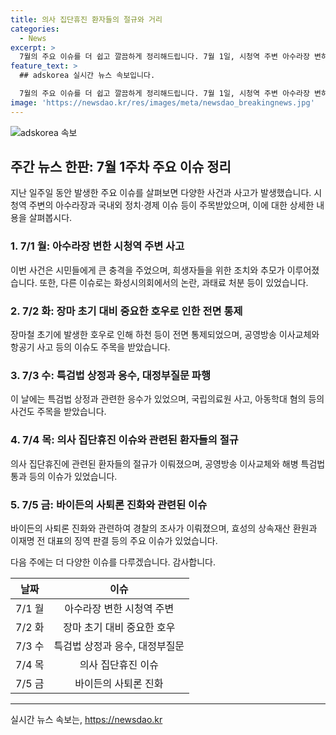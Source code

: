 ```yaml
---
title: 의사 집단휴진 환자들의 절규와 거리
categories:
  - News
excerpt: >
  7월의 주요 이슈를 더 쉽고 깔끔하게 정리해드립니다. 7월 1일, 시청역 주변 아수라장 변하고 북한의 탄도미사일 발사. 7월 2일에는 호우로 인한 하천 통제와 김홍일 방통위원장의 사퇴, 항공기 난기류 사고가 있었습니다. 7월 3일에는 특검법 상정과 시청역 사고 후 국립의료원에 택시 돌진 사고가 있었죠. 7월 4일에는 의사 집단휴진, 김홍일 사퇴 이틀 만에 이진숙 지명, 그리고 해병 특검법 본회의 통과. 마지막으로 7월 5일에는 바이든의 사퇴론 진화, 시청역 사고 조롱 글 사건과 관련된 경찰 조사, 그리고 이재명 전 대표의 징역 15년 선고가 있었습니다.
feature_text: >
  ## adskorea 실시간 뉴스 속보입니다.

  7월의 주요 이슈를 더 쉽고 깔끔하게 정리해드립니다. 7월 1일, 시청역 주변 아수라장 변하고 북한의 탄도미사일 발사. 7월 2일에는 호우로 인한 하천 통제와 김홍일 방통위원장의 사퇴, 항공기 난기류 사고가 있었습니다. 7월 3일에는 특검법 상정과 시청역 사고 후 국립의료원에 택시 돌진 사고가 있었죠. 7월 4일에는 의사 집단휴진, 김홍일 사퇴 이틀 만에 이진숙 지명, 그리고 해병 특검법 본회의 통과. 마지막으로 7월 5일에는 바이든의 사퇴론 진화, 시청역 사고 조롱 글 사건과 관련된 경찰 조사, 그리고 이재명 전 대표의 징역 15년 선고가 있었습니다.
image: 'https://newsdao.kr/res/images/meta/newsdao_breakingnews.jpg'
---
```


<p><img src="https://newsdao.kr/res/images/meta/newsdao_breakingnews.jpg" alt="adskorea 속보" /></p>

<h2 data-ke-size="size26">주간 뉴스 한판: 7월 1주차 주요 이슈 정리</h2>

<p data-ke-size="size16">지난 일주일 동안 발생한 주요 이슈를 살펴보면 다양한 사건과 사고가 발생했습니다. 시청역 주변의 아수라장과 국내외 정치·경제 이슈 등이 주목받았으며, 이에 대한 상세한 내용을 살펴봅시다.</p>

<h3>1. 7/1 월: 아수라장 변한 시청역 주변 사고</h3>

<p data-ke-size="size16">이번 사건은 시민들에게 큰 충격을 주었으며, 희생자들을 위한 조치와 추모가 이루어졌습니다. 또한, 다른 이슈로는 화성시의회에서의 논란, 과태료 처분 등이 있었습니다.</p>

<h3>2. 7/2 화: 장마 초기 대비 중요한 호우로 인한 전면 통제</h3>

<p data-ke-size="size16">장마철 초기에 발생한 호우로 인해 하천 등이 전면 통제되었으며, 공영방송 이사교체와 항공기 사고 등의 이슈도 주목을 받았습니다.</p>

<h3>3. 7/3 수: 특검법 상정과 응수, 대정부질문 파행</h3>

<p data-ke-size="size16">이 날에는 특검법 상정과 관련한 응수가 있었으며, 국립의료원 사고, 아동학대 혐의 등의 사건도 주목을 받았습니다.</p>

<h3>4. 7/4 목: 의사 집단휴진 이슈와 관련된 환자들의 절규</h3>

<p data-ke-size="size16">의사 집단휴진에 관련된 환자들의 절규가 이뤄졌으며, 공영방송 이사교체와 해병 특검법 통과 등의 이슈가 있었습니다.</p>

<h3>5. 7/5 금: 바이든의 사퇴론 진화와 관련된 이슈</h3>

<p data-ke-size="size16">바이든의 사퇴론 진화와 관련하여 경찰의 조사가 이뤄졌으며, 효성의 상속재산 환원과 이재명 전 대표의 징역 판결 등의 주요 이슈가 있었습니다.</p>

<p data-ke-size="size16">다음 주에는 더 다양한 이슈를 다루겠습니다. 감사합니다.</p>

<table>
  <thead>
    <tr>
      <th style="text-align: center;">날짜</th>
      <th style="text-align: center;">이슈</th>
    </tr>
  </thead>
  <tbody>
    <tr>
      <td style="text-align: center;">7/1 월</td>
      <td style="text-align: center;">아수라장 변한 시청역 주변</td>
    </tr>
    <tr>
      <td style="text-align: center;">7/2 화</td>
      <td style="text-align: center;">장마 초기 대비 중요한 호우</td>
    </tr>
    <tr>
      <td style="text-align: center;">7/3 수</td>
      <td style="text-align: center;">특검법 상정과 응수, 대정부질문</td>
    </tr>
    <tr>
      <td style="text-align: center;">7/4 목</td>
      <td style="text-align: center;">의사 집단휴진 이슈</td>
    </tr>
    <tr>
      <td style="text-align: center;">7/5 금</td>
      <td style="text-align: center;">바이든의 사퇴론 진화</td>
    </tr>
  </tbody>
</table>

<hr>
실시간 뉴스 속보는, <a href="https://newsdao.kr" rel="dofollow">https://newsdao.kr</a>



